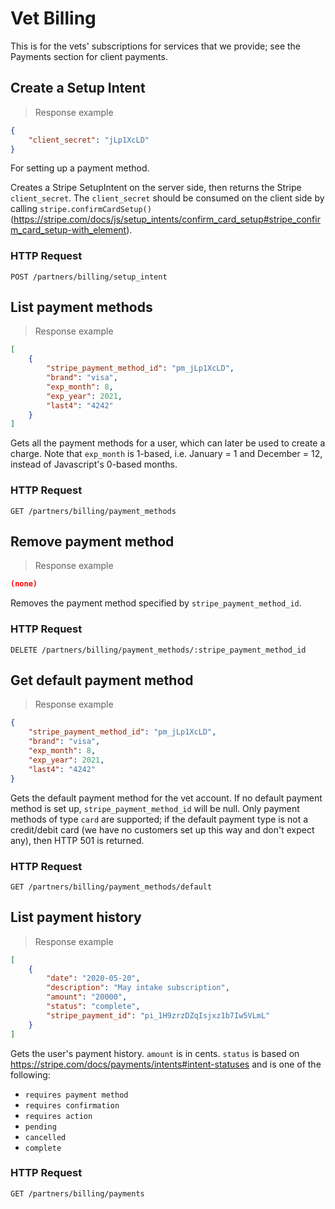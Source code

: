 # Vet Billing
This is for the vets' subscriptions for services that we provide; see the Payments section for client payments.

## Create a Setup Intent

> Response example

```json
{
	"client_secret": "jLp1XcLD"
}
```

For setting up a payment method.

Creates a Stripe SetupIntent on the server side, then returns the Stripe `client_secret`.
The `client_secret` should be consumed on the client side by calling `stripe.confirmCardSetup()` (https://stripe.com/docs/js/setup_intents/confirm_card_setup#stripe_confirm_card_setup-with_element).

### HTTP Request
`POST /partners/billing/setup_intent`

## List payment methods

> Response example

```json
[
	{
		"stripe_payment_method_id": "pm_jLp1XcLD",
		"brand": "visa",
		"exp_month": 8,
		"exp_year": 2021,
		"last4": "4242"
	}
]
```

Gets all the payment methods for a user, which can later be used to create a charge.
Note that `exp_month` is 1-based, i.e. January = 1 and December = 12, instead of Javascript's 0-based months.


### HTTP Request
`GET /partners/billing/payment_methods`

## Remove payment method

> Response example

```json
(none)
```

Removes the payment method specified by `stripe_payment_method_id`.

### HTTP Request
`DELETE /partners/billing/payment_methods/:stripe_payment_method_id`

## Get default payment method

> Response example

```json
{
	"stripe_payment_method_id": "pm_jLp1XcLD",
	"brand": "visa",
	"exp_month": 8,
	"exp_year": 2021,
	"last4": "4242"
}
```

Gets the default payment method for the vet account.
If no default payment method is set up, `stripe_payment_method_id` will be null.
Only payment methods of type `card` are supported; if the default payment type is not a credit/debit card
(we have no customers set up this way and don't expect any), then HTTP 501 is returned.

### HTTP Request
`GET /partners/billing/payment_methods/default`

## List payment history

> Response example

```json
[
	{		
		"date": "2020-05-20",
		"description": "May intake subscription",
		"amount": "20000",
		"status": "complete",
		"stripe_payment_id": "pi_1H9zrzDZqIsjxz1b7Iw5VLmL"
	}
]
```

Gets the user's payment history. `amount` is in cents. `status` is based on https://stripe.com/docs/payments/intents#intent-statuses and is one of the following:

- `requires payment method`
- `requires confirmation`
- `requires action`
- `pending`
- `cancelled`
- `complete`

### HTTP Request
`GET /partners/billing/payments`
